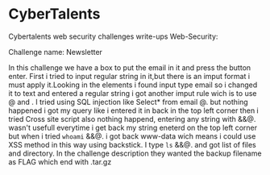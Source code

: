 # CyberTalents

Cybertalents web security challenges write-ups
Web-Security:

Challenge name: Newsletter

In this challenge we have a box to put the email in it and press the button enter. First i tried to input regular string in it,but there is an imput format i must apply it.Looking in the elements i found input type email so i changed it to text and entered a regular string i got another imput rule wich is to use @ and . I tried using SQL injection like Select* from email @. but nothing happened i got my query like i entered it in back in the top left corner then i tried Cross site script also nothing happend, entering any string with &&@. wasn't usefull everytime i get back my string eneterd on the top left corner but when i tried `whoami` &&@. i got back www-data wich means i could use XSS method in this way using backstick. I type `ls` &&@. and got list of files and directory. In the challenge description they wanted the backup filename as FLAG which end with .tar.gz 